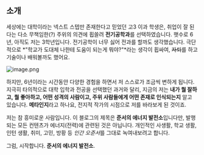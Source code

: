 ## 소개
세상에는 대학이라는 넥스트 스텝만 존재한다고 믿었던 고3 이과 학생은, 취업이 잘 된다는 다소 무책임한(?) 주위의 의견에 휩쓸려 **전기공학과**를 선택하였습니다. 햇수로 6년, 아직도 저는 3학년입니다. 전기공학이 너무 싫어 전과를 할까도 생각했습니다. 극단적으로 *"학교가 도대체 나한테 도움이 되는게 뭐야?"*라는 생각이 휩싸여, ~~자퇴~~를 하고 기술이나 배워볼까도 했어요.

![image.png](data:oasunryo/blog/img/user/profile-woongi.png)

하지만, 6년이라는 시간동안 다양한 경험을 하면서 저 스스로가 조금씩 변하게 됩니다. 지극히 타의적으로 대학 입학과 전공을 선택했던 과거와 달리, 지금의 저는 **내가 뭘 잘하고, 뭘 좋아하고, 어떤 성격의 사람이고, 주위 사람들에게 어떤 존재로 인식되는지** 알고 있습니다. **메타인지**라고 하나요, 전지적 작가의 시점으로 저를 바라보게 된 것이죠.

저는 참 흥미로운 사람입니다. 이 블로그의 제목은 **준서의 에너지 발전소**입니다만, 발행되는 모든 컨텐츠가 에너지(전력)에 관련된 것은 아닙니다. 개인적인 사생활, 학교 생활, 인턴 생활, 취미, 고민, 방황 등 *인간 오준서*를 그대로 녹여내보려고 합니다.

그럼, 시작합니다. **준서의 에너지 발전소**.